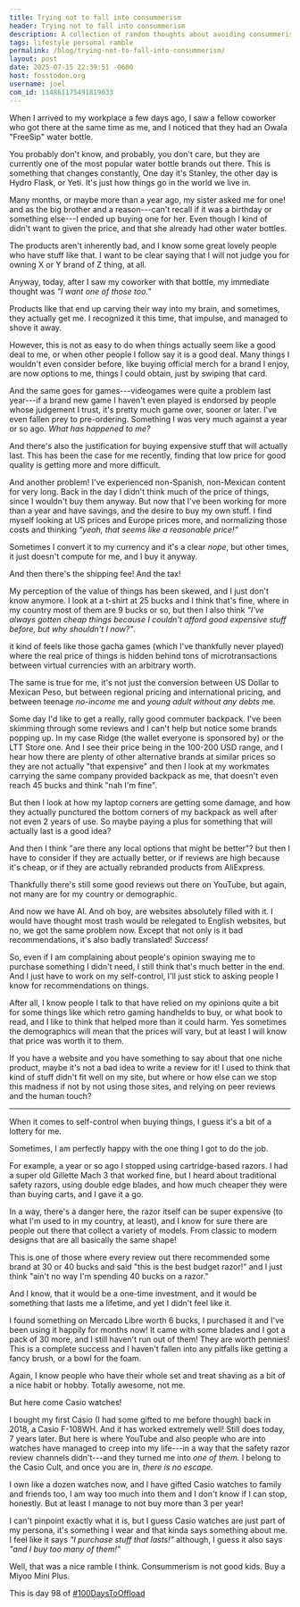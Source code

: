 ```yaml
---
title: Trying not to fall into consummerism
header: Trying not to fall into consummerism
description: A collection of random thoughts about avoiding consummerism, falling in some regards, being alright in others, and related stuff. A bit convoluted but, it's written.
tags: lifestyle personal ramble
permalink: /blog/trying-not-to-fall-into-consummerism/
layout: post
date: 2025-07-15 22:39:51 -0600
host: fosstodon.org
username: joel
com_id: 114861175491819033
---
```


When I arrived to my workplace a few days ago, I saw a fellow coworker who got there at the same time as me, and I noticed that they had an Owala "FreeSip" water bottle.

You probably don't know, and probably, you don't care, but they are currently one of the most popular water bottle brands out there. This is something that changes constantly, One day it's Stanley, the other day is Hydro Flask, or Yeti. It's just how things go in the world we live in.

Many months, or maybe more than a year ago, my sister asked me for one! and as the big brother and a reason---can't recall if it was a birthday or something else---I ended up buying one for her. Even though I kind of didn't want to given the price, and that she already had other water bottles.

The products aren't inherently bad, and I know some great lovely people who have stuff like that. I want to be clear saying that I will not judge you for owning X or Y brand of Z thing, at all.

Anyway, today, after I saw my coworker with that bottle, my immediate thought was *"I want one of those too."*

Products like that end up carving their way into my brain, and sometimes, they actually get me. I recognized it this time, that impulse, and managed to shove it away.

However, this is not as easy to do when things actually seem like a good deal to me, or when other people I follow say it is a good deal. Many things I wouldn't even consider before, like buying official merch for a brand I enjoy, are now options to me, things I could obtain, just by swiping that card.

And the same goes for games---videogames were quite a problem last year---if a brand new game I haven't even played is endorsed by people whose judgement I trust, it's pretty much game over, sooner or later. I've even fallen prey to pre-ordering. Something I was very much against a year or so ago. *What has happened to me?*

And there's also the justification for buying expensive stuff that will actually last. This has been the case for me recently, finding that low price for good quality is getting more and more difficult.

And another problem! I've experienced non-Spanish, non-Mexican content for very long. Back in the day I didn't think much of the price of things, since I wouldn't buy them anyway. But now that I've been working for more than a year and have savings, and the desire to buy my own stuff. I find myself looking at US prices and Europe prices more, and normalizing those costs and thinking *"yeah, that seems like a reasonable price!"*

Sometimes I convert it to my currency and it's a clear *nope*, but other times, it just doesn't compute for me, and I buy it anyway.

And then there's the shipping fee! And the tax!

My perception of the value of things has been skewed, and I just don't know anymore. I look at a t-shirt at 25 bucks and I think that's fine, where in my country most of them are 9 bucks or so, but then I also think *"I've always gotten cheap things because I couldn't afford good expensive stuff before, but why shouldn't I now?"*. 


it kind of feels like those gacha games (which I've thankfully never played) where the real price of things is hidden behind tons of microtransactions between virtual currencies with an arbitrary worth.

The same is true for me, it's not just the conversion between US Dollar to Mexican Peso, but between regional pricing and international pricing, and between teenage *no-income* me and *young adult without any debts* me.

Some day I'd like to get a really, rally good commuter backpack. I've been skimming through some reviews and I can't help but notice some brands popping up. In my case Ridge (the wallet everyone is sponsored by) or the LTT Store one. And I see their price being in the 100-200 USD range, and I hear how there are plenty of other alternative brands at similar prices so they are not actually "that expensive" and then I look at my workmates carrying the same company provided backpack as me, that doesn't even reach 45 bucks and think "nah I'm fine". 

But then I look at how my laptop corners are getting some damage, and how they actually punctured the bottom corners of my backpack as well after not even 2 years of use. So maybe paying a plus for something that will actually last is a good idea?

And then I think "are there any local options that might be better"? but then I have to consider if they are actually better, or if reviews are high because it's cheap, or if they are actually rebranded products from AliExpress.

Thankfully there's still some good reviews out there on YouTube, but again, not many are for my country or demographic.

And now we have AI. And oh boy, are websites absolutely filled with it. I would have thought most trash would be relegated to English websites, but no, we got the same problem now. Except that not only is it bad recommendations, it's also badly translated! *Success!*

So, even if I am complaining about people's opinion swaying me to purchase something I didn't need, I still think that's much better in the end. And I just have to work on my self-control, I'll just stick to asking people I know for recommendations on things. 

After all, I know people I talk to that have relied on my opinions quite a bit for some things like which retro gaming handhelds to buy, or what book to read, and I like to think that helped more than it could harm. Yes sometimes the demographics will mean that the prices will vary, but at least I will know that price was worth it to them.

If you have a website and you have something to say about that one niche product, maybe it's not a bad idea to write a review for it! I used to think that kind of stuff didn't fit well on my site, but where or how else can we stop this madness if not by not using those sites, and relying on peer reviews and the human touch?

---

When it comes to self-control when buying things, I guess it's a bit of a lottery for me.

Sometimes, I am perfectly happy with the one thing I got to do the job.

For example, a year or so ago I stopped using cartridge-based razors. I had a super old Gillette Mach 3 that worked fine, but I heard about traditional safety razors, using double edge blades, and how much cheaper they were than buying carts, and I gave it a go.

In a way, there's a danger here, the razor itself can be super expensive (to what I'm used to in my country, at least), and I know for sure there are people out there that collect a variety of models. From classic to modern designs that are all basically the same shape!

This is one of those where every review out there recommended some brand at 30 or 40 bucks and said "this is the best budget razor!" and I just think "ain't no way I'm spending 40 bucks on a razor."

And I know, that it would be a one-time investment, and it would be something that lasts me a lifetime, and yet I didn't feel like it.

I found something on Mercado Libre worth 6 bucks, I purchased it and I've been using it happily for months now! It came with some blades and I got a pack of 30 more, and I still haven't run out of them! They are worth pennies! This is a complete success and I haven't fallen into any pitfalls like getting a fancy brush, or a bowl for the foam.

Again, I know people who have their whole set and treat shaving as a bit of a nice habit or hobby. Totally awesome, not me.

But here come Casio watches!

I bought my first Casio (I had some gifted to me before though) back in 2018, a Casio F-108WH. And it has worked extremely well! Still does today, 7 years later. But here is where YouTube and also people who are into watches have managed to creep into my life---in a way that the safety razor review channels didn't---and they turned me into *one of them.* I belong to the Casio Cult, and once you are in, *there is no escape.*

I own like a dozen watches now, and I have gifted Casio watches to family and friends too, I am way too much into them and I don't know if I can stop, honestly. But at least I manage to not buy more than 3 per year!

I can't pinpoint exactly what it is, but I guess Casio watches are just part of my persona, it's something I wear and that kinda says something about me. I feel like it says *"I purchase stuff that lasts!"* although, I guess it also says *"and I buy too many of them!"*

Well, that was a nice ramble I think. Consummerism is not good kids. Buy a Miyoo Mini Plus.

This is day 98 of [#100DaysToOffload](https://100daystooffload.com)
